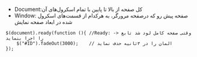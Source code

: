 * Document:کل صفحه از بالا تا پایین با تمام اسکرول‌های آن
* Window: صفحه پیش رو که درصفحه مرورگر، به هرکدام از قسمت‌های اسکرول شده در ابعاد صفحه نمایش

```jquery
$(document).ready(function (){ //Ready: -> وقتی صفحه کامل لود شد تابع را اجرا بنماید
    $("#ID").fadeOut(3000);    // المان را در ۳ثانیه حذف نماید
});
```